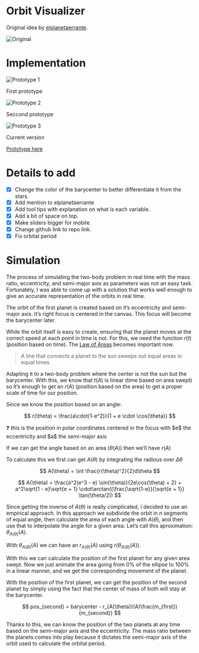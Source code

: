 # Orbit Visualizer

Original idea by [elplanetaerrante](https://www.instagram.com/elplanetaerrante/).

![Original](img/original.png)

# Implementation

![Prototype 1](img/prototype1.png)

First prototype

![Prototype 2](img/prototype2.png)

Seccond prototype

![Prototype 3](img/prototype3.png)

Current version

[Prototype here](https://luckbox314.github.io/orbit_visualizer/)

# Details to add

- [x]  Change the color of the barycenter to better differentiate it from the stars.
- [x]  Add mention to elplanetaerrante
- [x]  Add tool tips with explanation on what is each variable.
- [x]  Add a bit of space on top.
- [x]  Make sliders bigger for mobile.
- [x]  Change github link to repo link.
- [x]  Fix orbital period

# Simulation

The process of simulating the two-body problem in real time with the mass ratio, eccentricity, and semi-major axis as parameters was not an easy task. Fortunately, I was able to come up with a solution that works well enough to give an accurate representation of the orbits in real time.

The orbit of the first planet is created based on it’s eccentricity and semi-major axis. It’s right focus is centered in the canvas. This focus will become the barycenter later.

While the orbit itself is easy to create, ensuring that the planet moves at the correct speed at each point in time is not. For this, we need the function $r(t)$ (position based on time).
The [Law of Areas](http://hyperphysics.phy-astr.gsu.edu/hbase/kepler.html#c5) becomes important now.

> A line that connects a planet to the sun sweeps out equal areas in equal times.
> 

Adapting it to a two-body problem where the center is not the sun but the barycenter. With this, we know that $t(A)$ is linear (time based on area swept) so it’s enough to get an $r(A)$ (position based on the area) to get a proper scale of time for our position.

Since we know the position based on an angle:

$$
r(\theta) = \frac{a\cdot(1-e^2)}{1 + e \cdot \cos(\theta)}
$$

<aside>
❓ this is the position in polar coordinates centered in the focus with $e$ the eccentricity and $a$ the semi-major axis

</aside>

If we can get the angle based on an area ($\theta(A)$) then we’ll have $r(A)$

To calculate this we first can get $A(\theta)$ by integrating the radious over $\Delta\theta$

$$
A(\theta) = \int \frac{r(\theta)^2}{2}d\theta
$$

$$
A(\theta) = \frac{a^2(e^3 - e) \sin(\theta)}{2e\cos(\theta) + 2} + a^2\sqrt{1 - e}\sqrt{e + 1}  \cdot\arctan((\frac{\sqrt{1-e}}{\sqrt{e + 1}} \tan(\theta/2))
$$

Since getting the inverse of $A(\theta)$ is really complicated, I decided to use an empirical approach. In this approach we subdivide the orbit in $n$ segments of equal angle, then calculate the area of each angle with $A(\theta)$, and then use that to interpolate the angle for a given area. Let’s call this aproximation: $\theta_{A(\theta)}(A)$.

With $\theta_{A(\theta)}(A)$ we can have an $r_{A(\theta)}(A)$ using $r(\theta_{A(\theta)}(A))$.

With this we can calculate the position of the first planet for any given area swept. Now we just animate the area going from 0% of the ellipse to 100% in a linear manner, and we get the corresponding movement of the planet.

With the position of the first planet, we can get the position of the second planet by simply using the fact that the center of mass of both will stay at the barycenter.

$$
pos_{second} = barycenter - r_{A(\theta)}(A)\frac{m_{first}}{m_{second}}
$$

Thanks to this, we can know the position of the two planets at any time based on the semi-major axis and the eccentricity. The mass ratio between the planets comes into play because it dictates the semi-major axis of the orbit used to calculate the orbital period.
